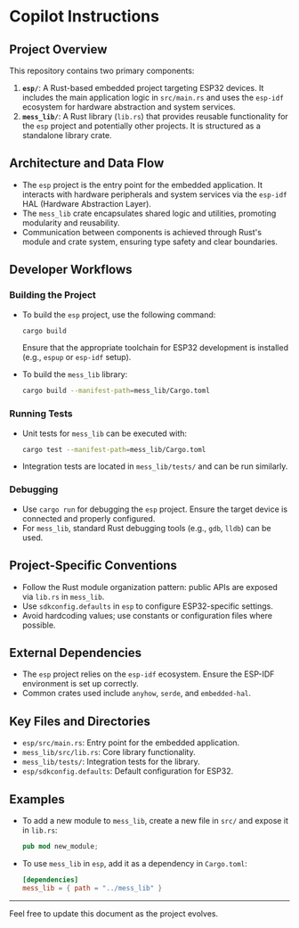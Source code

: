 # Copilot Instructions

## Project Overview
This repository contains two primary components:

1. **`esp/`**: A Rust-based embedded project targeting ESP32 devices. It includes the main application logic in `src/main.rs` and uses the `esp-idf` ecosystem for hardware abstraction and system services.
2. **`mess_lib/`**: A Rust library (`lib.rs`) that provides reusable functionality for the `esp` project and potentially other projects. It is structured as a standalone library crate.

## Architecture and Data Flow
- The `esp` project is the entry point for the embedded application. It interacts with hardware peripherals and system services via the `esp-idf` HAL (Hardware Abstraction Layer).
- The `mess_lib` crate encapsulates shared logic and utilities, promoting modularity and reusability.
- Communication between components is achieved through Rust's module and crate system, ensuring type safety and clear boundaries.

## Developer Workflows

### Building the Project
- To build the `esp` project, use the following command:
  ```sh
  cargo build
  ```
  Ensure that the appropriate toolchain for ESP32 development is installed (e.g., `espup` or `esp-idf` setup).

- To build the `mess_lib` library:
  ```sh
  cargo build --manifest-path=mess_lib/Cargo.toml
  ```

### Running Tests
- Unit tests for `mess_lib` can be executed with:
  ```sh
  cargo test --manifest-path=mess_lib/Cargo.toml
  ```
- Integration tests are located in `mess_lib/tests/` and can be run similarly.

### Debugging
- Use `cargo run` for debugging the `esp` project. Ensure the target device is connected and properly configured.
- For `mess_lib`, standard Rust debugging tools (e.g., `gdb`, `lldb`) can be used.

## Project-Specific Conventions
- Follow the Rust module organization pattern: public APIs are exposed via `lib.rs` in `mess_lib`.
- Use `sdkconfig.defaults` in `esp` to configure ESP32-specific settings.
- Avoid hardcoding values; use constants or configuration files where possible.

## External Dependencies
- The `esp` project relies on the `esp-idf` ecosystem. Ensure the ESP-IDF environment is set up correctly.
- Common crates used include `anyhow`, `serde`, and `embedded-hal`.

## Key Files and Directories
- `esp/src/main.rs`: Entry point for the embedded application.
- `mess_lib/src/lib.rs`: Core library functionality.
- `mess_lib/tests/`: Integration tests for the library.
- `esp/sdkconfig.defaults`: Default configuration for ESP32.

## Examples
- To add a new module to `mess_lib`, create a new file in `src/` and expose it in `lib.rs`:
  ```rust
  pub mod new_module;
  ```
- To use `mess_lib` in `esp`, add it as a dependency in `Cargo.toml`:
  ```toml
  [dependencies]
  mess_lib = { path = "../mess_lib" }
  ```

---

Feel free to update this document as the project evolves.